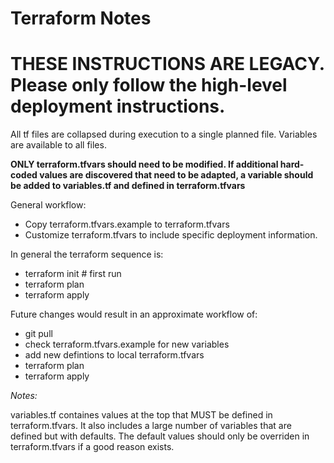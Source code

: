 # Terraform Notes

# THESE INSTRUCTIONS ARE LEGACY.  Please only follow the high-level deployment instructions.

All tf files are collapsed during execution to a single planned file.  Variables are available to all files.

**ONLY terraform.tfvars should need to be modified.  If additional hard-coded values are discovered that need to be adapted, a variable should be added to variables.tf and defined in terraform.tfvars**

General workflow:

* Copy terraform.tfvars.example to terraform.tfvars
* Customize terraform.tfvars to include specific deployment information.

In general the terraform sequence is:

* terraform init # first run
* terraform plan
* terraform apply

Future changes would result in an approximate workflow of:

* git pull
* check terraform.tfvars.example for new variables
* add new defintions to local terraform.tfvars
* terraform plan
* terraform apply

*Notes:*

variables.tf containes values at the top that MUST be defined in terraform.tfvars.  It also includes a large number of variables that are defined but with defaults.  The default values should only be overriden in terraform.tfvars if a good reason exists.